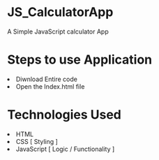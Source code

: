 # JS_CalculatorApp
A Simple JavaScript calculator App 

# Steps to use Application
<li> Diwnload Entire code
<li> Open the Index.html file 
  
# Technologies Used <br>
<li> HTML
<li> CSS [ Styling ]
<li> JavaScript [ Logic / Functionality ]
